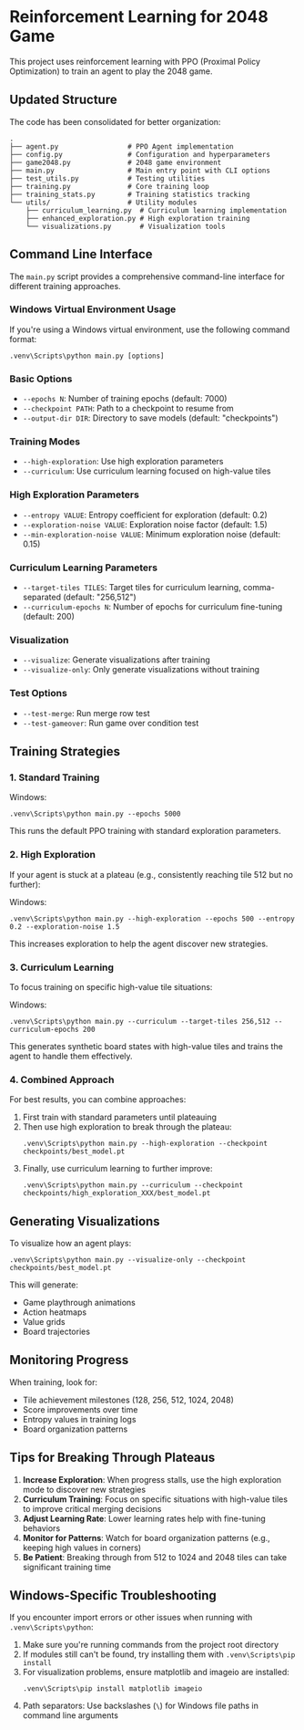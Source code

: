 # Reinforcement Learning for 2048 Game

This project uses reinforcement learning with PPO (Proximal Policy Optimization) to train an agent to play the 2048 game.

## Updated Structure

The code has been consolidated for better organization:

```
.
├── agent.py                 # PPO Agent implementation
├── config.py                # Configuration and hyperparameters
├── game2048.py              # 2048 game environment
├── main.py                  # Main entry point with CLI options
├── test_utils.py            # Testing utilities
├── training.py              # Core training loop
├── training_stats.py        # Training statistics tracking
└── utils/                   # Utility modules
    ├── curriculum_learning.py  # Curriculum learning implementation
    ├── enhanced_exploration.py # High exploration training
    └── visualizations.py       # Visualization tools
```

## Command Line Interface

The `main.py` script provides a comprehensive command-line interface for different training approaches.

### Windows Virtual Environment Usage

If you're using a Windows virtual environment, use the following command format:

```
.venv\Scripts\python main.py [options]
```

### Basic Options

- `--epochs N`: Number of training epochs (default: 7000)
- `--checkpoint PATH`: Path to a checkpoint to resume from
- `--output-dir DIR`: Directory to save models (default: "checkpoints")

### Training Modes

- `--high-exploration`: Use high exploration parameters
- `--curriculum`: Use curriculum learning focused on high-value tiles

### High Exploration Parameters

- `--entropy VALUE`: Entropy coefficient for exploration (default: 0.2)
- `--exploration-noise VALUE`: Exploration noise factor (default: 1.5)
- `--min-exploration-noise VALUE`: Minimum exploration noise (default: 0.15)

### Curriculum Learning Parameters

- `--target-tiles TILES`: Target tiles for curriculum learning, comma-separated (default: "256,512")
- `--curriculum-epochs N`: Number of epochs for curriculum fine-tuning (default: 200)

### Visualization

- `--visualize`: Generate visualizations after training
- `--visualize-only`: Only generate visualizations without training

### Test Options

- `--test-merge`: Run merge row test
- `--test-gameover`: Run game over condition test

## Training Strategies

### 1. Standard Training

Windows:
```
.venv\Scripts\python main.py --epochs 5000
```

This runs the default PPO training with standard exploration parameters.

### 2. High Exploration

If your agent is stuck at a plateau (e.g., consistently reaching tile 512 but no further):

Windows:
```
.venv\Scripts\python main.py --high-exploration --epochs 500 --entropy 0.2 --exploration-noise 1.5
```

This increases exploration to help the agent discover new strategies.

### 3. Curriculum Learning

To focus training on specific high-value tile situations:

Windows:
```
.venv\Scripts\python main.py --curriculum --target-tiles 256,512 --curriculum-epochs 200
```

This generates synthetic board states with high-value tiles and trains the agent to handle them effectively.

### 4. Combined Approach

For best results, you can combine approaches:

1. First train with standard parameters until plateauing
2. Then use high exploration to break through the plateau:
   ```
   .venv\Scripts\python main.py --high-exploration --checkpoint checkpoints/best_model.pt
   ```
3. Finally, use curriculum learning to further improve:
   ```
   .venv\Scripts\python main.py --curriculum --checkpoint checkpoints/high_exploration_XXX/best_model.pt
   ```

## Generating Visualizations

To visualize how an agent plays:

```
.venv\Scripts\python main.py --visualize-only --checkpoint checkpoints/best_model.pt
```

This will generate:
- Game playthrough animations
- Action heatmaps
- Value grids
- Board trajectories

## Monitoring Progress

When training, look for:
- Tile achievement milestones (128, 256, 512, 1024, 2048)
- Score improvements over time
- Entropy values in training logs
- Board organization patterns

## Tips for Breaking Through Plateaus

1. **Increase Exploration**: When progress stalls, use the high exploration mode to discover new strategies
2. **Curriculum Training**: Focus on specific situations with high-value tiles to improve critical merging decisions
3. **Adjust Learning Rate**: Lower learning rates help with fine-tuning behaviors
4. **Monitor for Patterns**: Watch for board organization patterns (e.g., keeping high values in corners)
5. **Be Patient**: Breaking through from 512 to 1024 and 2048 tiles can take significant training time

## Windows-Specific Troubleshooting

If you encounter import errors or other issues when running with `.venv\Scripts\python`:

1. Make sure you're running commands from the project root directory
2. If modules still can't be found, try installing them with `.venv\Scripts\pip install`
3. For visualization problems, ensure matplotlib and imageio are installed:
   ```
   .venv\Scripts\pip install matplotlib imageio
   ```
4. Path separators: Use backslashes (`\`) for Windows file paths in command line arguments 